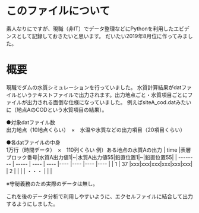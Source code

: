 # このファイルについて
素人なりにですが、現職（非IT）でデータ整理などにPythonを利用したエビデンスとして記録しておきたいと思います。
だいたい2019年8月位に作ってみました。

# 概要
現職でダムの水質シミュレーションを行っていました。
水質計算結果がdatファイルというテキストファイルで出力されます。出力地点ごと・水質項目ごとにファイルが出力される面倒な仕様になっていました。
例えばsiteA_cod.datみたいに（地点AのCODという水質項目の結果）。<br>

●対象datファイル数<br>
出力地点（10地点くらい）　×　水温や水質などの出力項目（20項目くらい）

●各datファイルの中身<br>
1万行（時間データ）　×　110列くらい
例）ある地点の水質Aの出力
| time |表層ブロック番号|水質A出力値1|~|水質A出力値55|鉛直位置1|~|鉛直位置55|
| -------- | ----- | ---- | ---- |---- |---- |---- |---- |
| 1  |  37 |xxx|xxx|xxx|xxx|xxx|xxx|
| 2  |   | |
| ・・・  | | |


※守秘義務のため実際のデータは無し。


これを後のデータ分析で利用しやすいように、エクセルファイルに結合して出力するようにしました。
